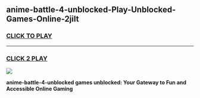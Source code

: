 
## anime-battle-4-unblocked-Play-Unblocked-Games-Online-2jilt
<h3>
<a href="https://premium76.site?title=anime-battle-4-unblocked&ref=25A">CLICK TO PLAY</a></h3>
<hr>

<h3>
<a href="https://premium76.site?title=anime-battle-4-unblocked&ref=25A">CLICK 2 PLAY</a>
  
</h3>

<a href="https://premium76.site?title=anime-battle-4-unblocked&ref=25A"><img src="https://clearcache.store/games.png"></a>


**anime-battle-4-unblocked games unblocked: Your Gateway to Fun and Accessible Online Gaming**

